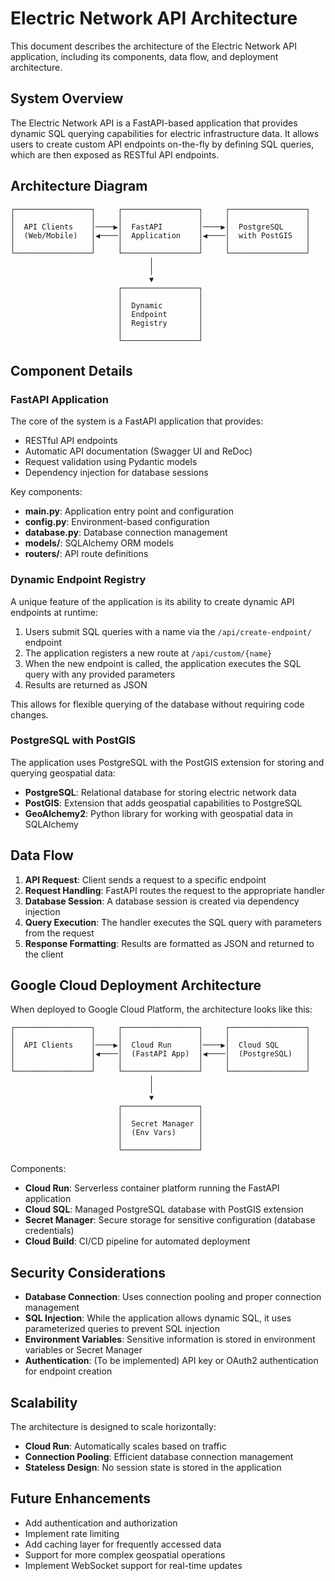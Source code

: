 # Electric Network API Architecture

This document describes the architecture of the Electric Network API application, including its components, data flow, and deployment architecture.

## System Overview

The Electric Network API is a FastAPI-based application that provides dynamic SQL querying capabilities for electric infrastructure data. It allows users to create custom API endpoints on-the-fly by defining SQL queries, which are then exposed as RESTful API endpoints.

## Architecture Diagram

```
┌─────────────────┐     ┌─────────────────┐     ┌─────────────────┐
│                 │     │                 │     │                 │
│  API Clients    │────▶│  FastAPI        │────▶│  PostgreSQL     │
│  (Web/Mobile)   │◀────│  Application    │◀────│  with PostGIS   │
│                 │     │                 │     │                 │
└─────────────────┘     └─────────────────┘     └─────────────────┘
                               │
                               │
                               ▼
                        ┌─────────────────┐
                        │                 │
                        │  Dynamic        │
                        │  Endpoint       │
                        │  Registry       │
                        │                 │
                        └─────────────────┘
```

## Component Details

### FastAPI Application

The core of the system is a FastAPI application that provides:

- RESTful API endpoints
- Automatic API documentation (Swagger UI and ReDoc)
- Request validation using Pydantic models
- Dependency injection for database sessions

Key components:

- **main.py**: Application entry point and configuration
- **config.py**: Environment-based configuration
- **database.py**: Database connection management
- **models/**: SQLAlchemy ORM models
- **routers/**: API route definitions

### Dynamic Endpoint Registry

A unique feature of the application is its ability to create dynamic API endpoints at runtime:

1. Users submit SQL queries with a name via the `/api/create-endpoint/` endpoint
2. The application registers a new route at `/api/custom/{name}`
3. When the new endpoint is called, the application executes the SQL query with any provided parameters
4. Results are returned as JSON

This allows for flexible querying of the database without requiring code changes.

### PostgreSQL with PostGIS

The application uses PostgreSQL with the PostGIS extension for storing and querying geospatial data:

- **PostgreSQL**: Relational database for storing electric network data
- **PostGIS**: Extension that adds geospatial capabilities to PostgreSQL
- **GeoAlchemy2**: Python library for working with geospatial data in SQLAlchemy

## Data Flow

1. **API Request**: Client sends a request to a specific endpoint
2. **Request Handling**: FastAPI routes the request to the appropriate handler
3. **Database Session**: A database session is created via dependency injection
4. **Query Execution**: The handler executes the SQL query with parameters from the request
5. **Response Formatting**: Results are formatted as JSON and returned to the client

## Google Cloud Deployment Architecture

When deployed to Google Cloud Platform, the architecture looks like this:

```
┌─────────────────┐     ┌─────────────────┐     ┌─────────────────┐
│                 │     │                 │     │                 │
│  API Clients    │────▶│  Cloud Run      │────▶│  Cloud SQL      │
│                 │◀────│  (FastAPI App)  │◀────│  (PostgreSQL)   │
│                 │     │                 │     │                 │
└─────────────────┘     └─────────────────┘     └─────────────────┘
                               │
                               │
                               ▼
                        ┌─────────────────┐
                        │                 │
                        │  Secret Manager │
                        │  (Env Vars)     │
                        │                 │
                        └─────────────────┘
```

Components:

- **Cloud Run**: Serverless container platform running the FastAPI application
- **Cloud SQL**: Managed PostgreSQL database with PostGIS extension
- **Secret Manager**: Secure storage for sensitive configuration (database credentials)
- **Cloud Build**: CI/CD pipeline for automated deployment

## Security Considerations

- **Database Connection**: Uses connection pooling and proper connection management
- **SQL Injection**: While the application allows dynamic SQL, it uses parameterized queries to prevent SQL injection
- **Environment Variables**: Sensitive information is stored in environment variables or Secret Manager
- **Authentication**: (To be implemented) API key or OAuth2 authentication for endpoint creation

## Scalability

The architecture is designed to scale horizontally:

- **Cloud Run**: Automatically scales based on traffic
- **Connection Pooling**: Efficient database connection management
- **Stateless Design**: No session state is stored in the application

## Future Enhancements

- Add authentication and authorization
- Implement rate limiting
- Add caching layer for frequently accessed data
- Support for more complex geospatial operations
- Implement WebSocket support for real-time updates
